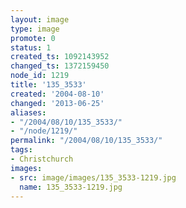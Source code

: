 ```yaml
---
layout: image
type: image
promote: 0
status: 1
created_ts: 1092143952
changed_ts: 1372159450
node_id: 1219
title: '135_3533'
created: '2004-08-10'
changed: '2013-06-25'
aliases:
- "/2004/08/10/135_3533/"
- "/node/1219/"
permalink: "/2004/08/10/135_3533/"
tags:
- Christchurch
images:
- src: image/images/135_3533-1219.jpg
  name: 135_3533-1219.jpg
---
```


